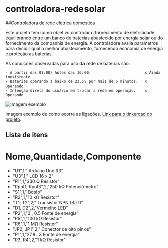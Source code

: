 # controladora-redesolar

##Controladora de rede eletrica domestica

  Este projeto tem como objetivo controlar o fornecimento de eletricidade equilibrando entre um banco de baterias abastecido por energia solar ou do fornecimento da companhia de energia.
  A controladora avalia parametros para decidir qual o melhor abastecimento, fornecendo economia de energia e proteção as baterias.
  
  As condições observadas para uso da rede de baterias são:
  
    - A partir das 08:00/ Antes das 16:00.                        x Ainda inexistente
    - Baterias operando a baixo de 23.5v por mais de 5 minutos.   x Operando
    - Intenção direta do usuário em trocar a rede em operação.    x Operando
    
  ![Imagem exemplo](https://user-images.githubusercontent.com/56358855/179367468-8364eaf5-0fdb-4ec8-b824-53ef5c6ebae0.png)

  Imagem exemplo de como ocorre as ligações.
  [Link para o tinkercad do projeto](https://www.tinkercad.com/things/by0GOYtaDOF?sharecode=ksrxNvYdH24I_jZM7gQ_ctvKDwQwvTURNYJnERIHGsk).
  
  
  ## Lista de itens
  
 # Nome,Quantidade,Componente
- "U1",1," Arduino Uno R3"
- "U3",1," LCD 16 x 2"
- "R1",1,"330 Ω Resistor"
- "Rpot1, Rpot3",2,"250 kΩ Potenciômetro"
- "S1",1," Botão"
- "R2",1,"10 kΩ Resistor"
- "T1, T2",2," Transistor NPN (BJT)"
- "D1, D2",2,"Vermelho LED"
- "P2",1,"3 , 0.5  Fonte de energia"
- "R5",1,"100 kΩ Resistor"
- "R6",1,"1 MΩ Resistor"
- "JP2, JP1",2," Conector de oito pinos"
- "P1",1,"27.8 , 3  Fonte de energia"
- "R3, R4",2,"1 kΩ Resistor"
